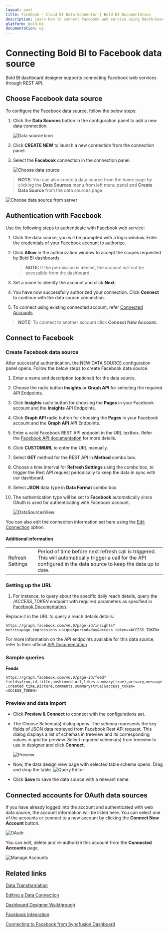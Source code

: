 ```yaml
---
layout: post
title: Facebook – Cloud BI Data Connector | Bold BI Documentation
description: Learn how to connect Facebook web service using OAuth-based authentication through REST API endpoint with Bold BI Cloud.
platform: bold-bi
documentation: ug
---
```


# Connecting Bold BI to Facebook data source
Bold BI dashboard designer supports connecting Facebook web services through REST API. 

## Choose Facebook data source
To configure the Facebook data source, follow the below steps:
1. Click the **Data Sources** button in the configuration panel to add a new data connection.

   ![Data source icon](/static/assets/cloud/working-with-datasource/data-connectors/images/common/DataSourcesIcon.png)

2. Click **CREATE NEW** to launch a new connection from the connection panel.
3. Select the **Facebook** connection in the connection panel.

   ![Choose data source](/static/assets/cloud/working-with-datasource/data-connectors/images/facebook/ChooseDS.png)

> **NOTE:** You can also create a data source from the home page by clicking the **Data Sources** menu from left menu panel and **Create Data Source** from the data sources page.

   ![Choose data source from server](/static/assets/cloud/working-with-datasource/data-connectors/images/facebook/ChooseDS_Server.png)

## Authentication with Facebook
Use the following steps to authenticate with Facebook web service:

1. Click the data source, you will be prompted with a login window. Enter the credentials of your Facebook account to authorize.
2. Click **Allow** in the authorization window to accept the scopes requested by Bold BI dashboards.

   > **NOTE:** If the permission is denied, the account will not be accessible from the dashboard.

3. Set a name to identify the account and click **Next**. 
4. You have now successfully authorized your connection. Click **Connect** to continue with the data source connection.
5. To connect using existing connected account, refer [Connected Accounts](/cloud-bi/working-with-data-source/data-connectors/facebook/#connected-accounts-for-oauth-data-sources).

> **NOTE:** To connect to another account click **Connect New Account.**


## Connect to Facebook
### Create Facebook data source
After successful authentication, the NEW DATA SOURCE configuration panel opens. Follow the below steps to create Facebook data source.
1. Enter a name and description (optional) for the data source.
2. Choose the radio button **Insights** or **Graph API** for selecting the required API Endpoints.
3. Click **Insights** radio button for choosing the **Pages** in your Facebook account and the **Insights** API Endpoints.
4. Click **Graph API** radio button for choosing the **Pages** in your Facebook account and the **Graph API** API Endpoints.
5. Enter a valid Facebook REST API endpoint in the URL textbox. Refer the [Facebook API documentation](https://developers.facebook.com/docs/graph-api/reference/) for more details.
6. Click **CUSTOMURL** to enter the URL manually.   
7. Select **GET** method for the REST API in **Method** combo box.
8. Choose a time interval for **Refresh Settings** using the combo box, to trigger the Rest API request periodically to keep the data in sync with our dashboard.  
9. Select **JSON** data type in **Data Format** combo box.
10. The authentication type will be set to **Facebook** automatically since OAuth is used for authenticating with Facebook account.

    ![DataSourcesView](/static/assets/cloud/working-with-datasource/data-connectors/images/facebook/DataSourcesView.png)

You can also edit the connection information set here using the [Edit Connection](/cloud-bi/working-with-data-source/editing-a-data-connection/) option.

#### Additional information
<table width="600">
<tr>
<td>
Refresh Settings
</td>
<td>
Period of time before next refresh call is triggered. This will automatically trigger a call for the API configured in the data source to keep the data up to date.
</td>
</tr>
</table>

### Setting up the URL
1. For instance, to query about the specific daily reach details, query the <i>/ACCESS_TOKEN</i> endpoint with required parameters as specified in [Facebook Documentation](https://developers.facebook.com/docs/graph-api/reference/).

Replace it in the URL to query a reach details details:

`https://graph.facebook.com/v6.0/page-id/insights?metric=page_impressions_unique&period=day&access_token=<ACCESS_TOKEN>`

For more information on the API endpoints available for this data source, refer to their official [API Documentation](https://developers.facebook.com/docs/graph-api/reference/)

### Sample queries
**Feeds**
	
`https://graph.facebook.com/v6.0/page-id/feed?fields=from,id,title,unshimmed_url,likes.summary(true),privacy,message,created_time,picture,comments.summary(true)&access_token=<ACCESS_TOKEN>`

### Preview and data import
* Click **Preview & Connect** to connect with the configurations set.
* The Choose Schema(s) dialog opens. The schema represents the key fields of JSON data retrieved from Facebook Rest API request. This dialog displays a list of schemas in treeview and its corresponding values in grid for preview. Select required schema(s) from treeview to use in designer and click **Connect**.

   ![Preview](/static/assets/cloud/working-with-datasource/data-connectors/images/common/Preview.png)

* Now, the data design view page with selected table schema opens. Drag and drop the table.
   ![Query Editor](/static/assets/cloud/working-with-datasource/data-connectors/images/common/QueryEditor.png)

* Click **Save** to save the data source with a relevant name.

## Connected accounts for OAuth data sources
If you have already logged into the account and authenticated with web data source, the account information will be listed here. You can select one of the accounts or connect to a new account by clicking the **Connect New Account** button.

   ![OAuth](/static/assets/cloud/working-with-datasource/data-connectors/images/facebook/OAuthDS.png)

You can edit, delete and re-authorize this account from the **Connected Accounts** page.

   ![Manage Accounts](/static/assets/cloud/working-with-datasource/data-connectors/images/facebook/ManageDS.png)

## Related links

[Data Transformation](/cloud-bi/working-with-data-source/transforming-data/joining-table/)

[Editing a Data Connection](/cloud-bi/working-with-data-source/editing-a-data-connection/)   

[Dashboard Designer Walkthrough](/cloud-bi/getting-started/quick-start/)

[Facebook Integration](https://www.boldbi.com/integrations/facebook)

[Connecting to Facebook from Syncfusion Dashboard](https://www.syncfusion.com/kb/8010/connecting-to-twitter-and-facebook-from-syncfusion-dashboard)